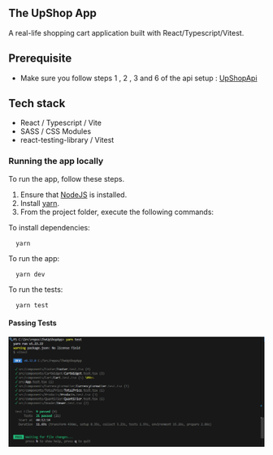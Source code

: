 ## The UpShop App

A real-life shopping cart application built with React/Typescript/Vitest.

## Prerequisite
- Make sure you follow steps 1 , 2 , 3 and 6 of the api setup : [UpShopApi](https://github.com/LunganiNjilo/UpShopApi)

## Tech stack
- React / Typescript / Vite
- SASS / CSS Modules
- react-testing-library / Vitest

### Running the app locally

To run the app, follow these steps.

1. Ensure that [NodeJS](http://nodejs.org/) is installed.
2. Install [yarn](https://classic.yarnpkg.com/en/docs/install/#windows-stable/).
3. From the project folder, execute the following commands:

To install dependencies:
```shell
  yarn
```
To run the app:

```shell
  yarn dev
```
To run the tests:
```shell
  yarn test
```
#### Passing Tests
![Tests](https://github.com/LunganiNjilo/TheUpShopApp/blob/main/screenshots/passing-tests.png)






